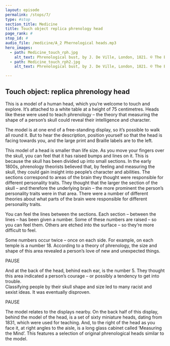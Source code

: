 ```yaml
---
layout: episode
permalink: /stops/7/
type: #stop
section_title: Medicine
title: Touch object replica phrenology head
page_rank: #
stop_id: #
audio_file: /medicine/A_2 Phernological heads.mp3
hero_images:
  - path: Medicine_touch_rph.jpg
    alt_text: Phrenological bust, by J. De Ville, London, 1821. © The Board of Trustees of the Science Museum Science Museum Group Collection
  - path: Medicine_touch_rph2.jpg
    alt_text: Phrenological bust, by J. De Ville, London, 1821. © The Board of Trustees of the Science Museum Science Museum Group Collection

---
```


## Touch object: replica phrenology head

This is a model of a human head, which you’re welcome to touch and explore.
It’s attached to a white table at a height of 75 centimetres. Heads like these
were used to teach phrenology – the theory that measuring the shape of a
person’s skull could reveal their intelligence and character.

The model is at one end of a free-standing display, so it’s possible to walk
all round it. But to hear the description, position yourself so that the head
is facing towards you, and the large print and Braille labels are to the left.

This model of a head is smaller than life size. As you move your fingers over
the skull, you can feel that it has raised bumps and lines on it. This is
because the skull has been divided up into small sections. In the early 1800s,
phrenology theorists believed that, by feeling and measuring the skull,
they could gain insight into people’s character and abilities.
The sections correspond to areas of the brain they thought were responsible
for different personality traits. They thought that the larger the section of
the skull – and therefore the underlying brain – the more prominent the person’s
personality traits were in that area.  There were a number of different theories
about what parts of the brain were responsible for different personality traits.

You can feel the lines between the sections. Each section – between the lines –
has been given a number. Some of these numbers are raised – so you can feel them.
Others are etched into the surface – so they’re more difficult to feel.

Some numbers occur twice – once on each side. For example, on each temple is a
number 18. According to a theory of phrenology, the size and shape of this
area revealed a person’s love of new and unexpected things.   

PAUSE

And at the back of the head, behind each ear, is the number 5. They thought
this area indicated a person’s courage – or possibly a tendency to get into trouble.  
Classifying people by their skull shape and size led to many racist
and sexist ideas. It was eventually disproven.

PAUSE

The model relates to the displays nearby. On the back half of this display,
behind the model of the head, is a set of sixty miniature heads, dating from 1831,
which were used for teaching. And, to the right of the head as you face it,
at right angles to the aisle, is a long glass cabinet called ‘Measuring the Mind’.
This features a selection of original phrenological heads similar to the model.  
